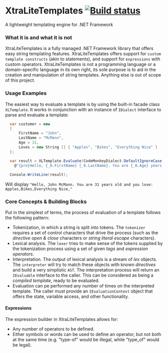 # XtraLiteTemplates [![Build status](https://ci.appveyor.com/api/projects/status/gapq9gvrneooy1ob/branch/master?svg=true)](https://ci.appveyor.com/project/pavkam/xtralitetemplates/branch/master)
A lightweight templating engine for .NET Framework

### What it is and what it is not
XtraLiteTemplates is a fully managed .NET Framework library that offers easy string templating features. XtraLiteTemplates offers support for `custom template constructs` (akin to statements), and support for `expressions` with custom operators. XtraLiteTemplates is not a programming language or a domain-specific language in its own right, its sole purpose is to aid in the creation and manipulation of string templates. Anything else is out of scope of this project.

### Usage Examples
The easiest way to evaluate a template is by using the built-in facade class ```XLTemplate```. It works in conjunction with an instance of ```IDialect``` interface to parse and evaluate a template:

```c#
  var customer = new
  {
      FirstName = "John",
      LastName = "McMann",
      Age = 31,
      Loves = new String [] { "Apples", "Bikes", "Everything Nice" }
  };

  var result = XLTemplate.Evaluate(CodeMonkeyDialect.DefaultIgnoreCase, 
    @"{pre}Hello, {_0.FirstName} {_0.LastName}. You are {_0.Age} years old and you love: {for entity in _0.loves}{entity}, {end}{end}", customer);
  
  Console.WriteLine(result);
```
Will display `"Hello, John McMann. You are 31 years old and you love: Apples,Bikes,Everything Nice,"`

### Core Concepts & Building Blocks
Put in the simplest of terms, the process of evaluation of a template follows the following pattern:
* Tokenization, in which a string is split into tokens. The `tokenizer` requires a set of control characters that drive the process (such as the *directive open & close* characters or *string literal escape* characters).
* Lexical analysis. The `lexer` tries to make sense of the tokens supplied by the tokenization process using a set of given *tags* and *expression operators*.
* Interpretation. The output of lexical analysis is a stream of *lex* objects. The `interpreter` will try to match these objects with known *directives* and build a very simplistic `AST`. The interpretation process will return an `IEvaluable` interface to the caller. This can be considered as being a *compiled template*, ready to be evaluated.
* Evaluation can pe performed any number of times on the interpreted template. The caller must provide an `IEvaluationContext` object that offers the state, variable access, and other functionality.

#### Expressions
The expression builder in XtraLiteTemplates allows for:
* Any number of operators to be defined.
* Either symbols or words can be used to define an operator, but not both at the same time (e.g. "type-of" would be illegal, while "type_of" would be legal).
